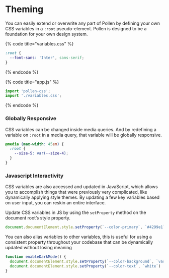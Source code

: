 # Theming

You can easily extend or overwrite any part of Pollen by defining your own CSS variables in a `:root` pseudo-element. Pollen is designed to be a foundation for your own design system.

{% code title="variables.css" %}
```css
:root {
  --font-sans: 'Inter', sans-serif;
}
```
{% endcode %}

{% code title="app.js" %}
```javascript
import 'pollen-css';
import './variables.css';
```
{% endcode %}

### Globally Responsive

CSS variables can be changed inside media queries. And by redefining a variable on `:root` in a media query, that variable will be globally responsive.

```css
@media (max-width: 45em) {
  :root {
    --size-5: var(--size-4);
  }
}
```

### Javascript Interactivity

CSS variables are also accessed and updated in JavaScript, which allows you to accomplish things that were previously very complicated, like dynamically applying style themes. By updating a few key variables based on user input, you can reskin an entire interface.

Update CSS variables in JS by using the `setProperty` method on the document root’s style property.

```javascript
document.documentElement.style.setProperty(`--color-primary`, `#4299e1`);
```

You can also alias variables to other variables, this is useful for using a consistent property throughout your codebase that can be dynamically updated without losing meaning

```javascript
function enableDarkMode() {
  document.documentElement.style.setProperty(`--color-background`, `var(--color-black)`);
  document.documentElement.style.setProperty(`--color-text`, `white`)
}
```
